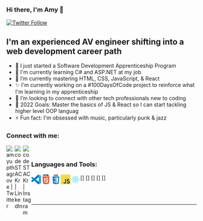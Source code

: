 ### Hi there, I'm Amy 👋 

[![Twitter Follow](https://img.shields.io/twitter/follow/amyupthagrove?color=1DA1F2&logo=twitter&style=for-the-badge)](https://twitter.com/intent/follow?original_referer=https%3A%2F%2Fgithub.com%2Famyupthagrove&screen_name=amyupthagrove)

## I'm an experienced AV engineer shifting into a web development career path

- 🔭 I just started a Software Development Apprenticeship Program
- 🌱 I'm currently learning C# and ASP.NET at my job
- 🌻 I’m currently mastering HTML, CSS, JavaScript, & React
- ✨ I'm currently working on a #100DaysOfCode project to reinforce what I'm learning in my apprenticeship
- 👯 I’m looking to connect with other tech professionals new to coding
- 🥅 2022 Goals: Master the basics of JS & React so I can start tackling higher level OOP languag
- ⚡ Fun fact: I'm obsessed with music, particularly punk & jazz

### Connect with me:

[<img align="left" alt="amyupthagrove | Twitter" width="22px" src="https://cdn.jsdelivr.net/npm/simple-icons@v3/icons/twitter.svg" />][twitter]
[<img align="left" alt="codeSTACKr | LinkedIn" width="22px" src="https://cdn.jsdelivr.net/npm/simple-icons@v3/icons/linkedin.svg" />][linkedin]
[<img align="left" alt="codeSTACKr | Instagram" width="22px" src="https://cdn.jsdelivr.net/npm/simple-icons@v3/icons/instagram.svg" />][instagram]

<br />

### Languages and Tools:

[<img align="left" alt="Visual Studio Code" width="26px" src="https://raw.githubusercontent.com/github/explore/80688e429a7d4ef2fca1e82350fe8e3517d3494d/topics/visual-studio-code/visual-studio-code.png" />]
[<img align="left" alt="HTML5" width="26px" src="https://raw.githubusercontent.com/github/explore/80688e429a7d4ef2fca1e82350fe8e3517d3494d/topics/html/html.png" />]
[<img align="left" alt="CSS3" width="26px" src="https://raw.githubusercontent.com/github/explore/80688e429a7d4ef2fca1e82350fe8e3517d3494d/topics/css/css.png" />]
[<img align="left" alt="JavaScript" width="26px" src="https://raw.githubusercontent.com/github/explore/80688e429a7d4ef2fca1e82350fe8e3517d3494d/topics/javascript/javascript.png" />]
[<img align="left" alt="React" width="26px" src="https://raw.githubusercontent.com/github/explore/80688e429a7d4ef2fca1e82350fe8e3517d3494d/topics/react/react.png" />]

<br />
<br />

---

[twitter]: https://twitter.com/amyupthagrove
[instagram]: https://instagram.com/amyupthagrove
[linkedin]: https://linkedin.com/in/amy-upthagrove-019730107
